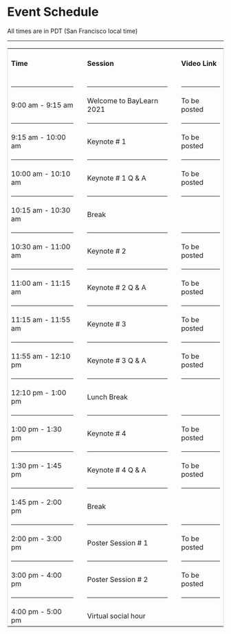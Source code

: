 # Event Schedule
All times are in PDT (San Francisco local time)

___________________________________________________
<style>
table {
  border-collapse: collapse;
  width: 100%;
  border: 1px solid #ddd;
}
</style>

<table>
<tr>
  <td> <h4> Time
  <td><p>
  <td> <h4> Session
  <td><p>
  <td> <h4> Video Link
</tr>
<tr><td><hr><td><p><td><hr><td><p><td><hr></tr>
<tr>
  <td> 9:00 am - 9:15 am
  <td><p>
  <td> Welcome to BayLearn 2021
  <td><p>
  <td> To be posted
</tr>
<tr><td><hr><td><p><td><hr><td><p><td><hr></tr>
<tr>
  <td> 9:15 am - 10:00 am
  <td><p>
  <td> Keynote # 1
  <td><p>
  <td> To be posted
</tr>
<tr><td><hr><td><p><td><hr><td><p><td><hr></tr>
<tr>
  <td> 10:00 am - 10:10 am
  <td><p>
  <td> Keynote # 1 Q & A
  <td><p>
  <td> To be posted
</tr>
<tr><td><hr><td><p><td><hr><td><p><td><hr></tr>
<tr>
  <td> 10:15 am - 10:30 am
  <td><p>
  <td> Break
  <td><p>
  <td>  
</tr>
<tr><td><hr><td><p><td><hr><td><p><td><hr></tr>
<tr>
  <td> 10:30 am - 11:00 am
  <td><p>
  <td> Keynote # 2
  <td><p>
  <td> To be posted
</tr>
<tr><td><hr><td><p><td><hr><td><p><td><hr></tr>
<tr>
  <td> 11:00 am - 11:15 am
  <td><p>
  <td> Keynote # 2 Q & A
  <td><p>
  <td> To be posted
</tr>
<tr><td><hr><td><p><td><hr><td><p><td><hr></tr>
<tr>
  <td> 11:15 am - 11:55 am
  <td><p>
  <td> Keynote # 3
  <td><p>
  <td> To be posted
</tr>
<tr><td><hr><td><p><td><hr><td><p><td><hr></tr>
<tr>
  <td> 11:55 am - 12:10 pm
  <td><p>
  <td> Keynote # 3 Q & A
  <td><p>
  <td> To be posted
</tr>
<tr><td><hr><td><p><td><hr><td><p><td><hr></tr>
<tr>
  <td> 12:10 pm - 1:00 pm
  <td><p>
  <td> Lunch Break
  <td><p>
  <td>  
</tr>
<tr><td><hr><td><p><td><hr><td><p><td><hr></tr>
<tr>
  <td> 1:00 pm - 1:30 pm
  <td><p>
  <td> Keynote # 4
  <td><p>
  <td> To be posted
</tr>
<tr><td><hr><td><p><td><hr><td><p><td><hr></tr>
<tr>
  <td> 1:30 pm - 1:45 pm
  <td><p>
  <td> Keynote # 4 Q & A
  <td><p>
  <td> To be posted
</tr>
<tr><td><hr><td><p><td><hr><td><p><td><hr></tr>
<tr>
  <td> 1:45 pm - 2:00 pm
  <td><p>
  <td> Break
  <td><p>
  <td>  
</tr>
<tr><td><hr><td><p><td><hr><td><p><td><hr></tr>
<tr>
  <td> 2:00 pm - 3:00 pm
  <td><p>
  <td> Poster Session # 1
  <td><p>
  <td> To be posted
</tr>
<tr><td><hr><td><p><td><hr><td><p><td><hr></tr>
<tr>
  <td> 3:00 pm - 4:00 pm
  <td><p>
  <td> Poster Session # 2
  <td><p>
  <td> To be posted
</tr>
<tr><td><hr><td><p><td><hr><td><p><td><hr></tr>
<tr>
  <td> 4:00 pm - 5:00 pm
  <td><p>
  <td> Virtual social hour
  <td><p>
  <td>
</tr>
</table>
